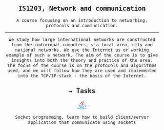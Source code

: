 <h2 style ="text-align:center"><samp>IS1203, Network and communication</samp></h2>

<p style ="text-align:center"><samp>A course focusing on an introduction to networking, protocols and communication.</samp></p>

---

<p style = "text-align:center"><samp>
We study how large international networks are constructed from the individual computers, via local area, city and national networks. We use the Internet as or working example of such a network. The aim of the course is to give insights into both the theory and practice of the area.<br>
The focus of the course is on the protocols and algorithms used, and we will follow how they are used and implemented into the TCP/IP-stack - the basis of the Internet.</samp></p>

<h2 style = "text-align:center"><samp> ⇁  Tasks </samp></h2>
<div align="center">
 <img height="30" src="https://github.com/devicons/devicon/blob/master/icons/java/java-original.svg" title="Java" alt="Java" width="40" height="40"/>
 </div>
<p style = "text-align:center"><samp>Socket programming, learn how to build client/server application that communicate using sockets</samp></p>
